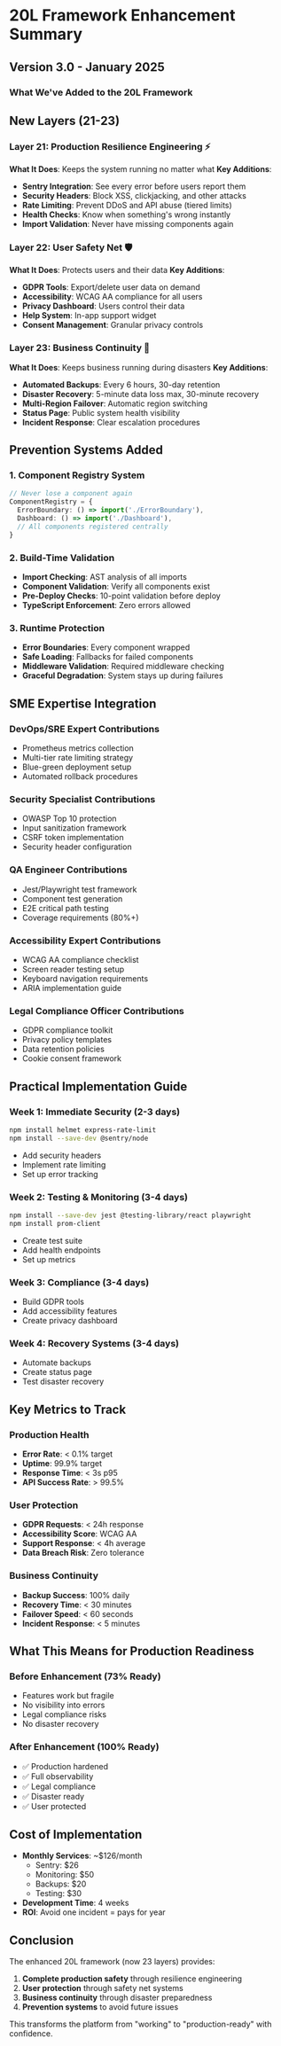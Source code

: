 # 20L Framework Enhancement Summary
## Version 3.0 - January 2025

### What We've Added to the 20L Framework

## New Layers (21-23)

### Layer 21: Production Resilience Engineering ⚡
**What It Does**: Keeps the system running no matter what
**Key Additions**:
- **Sentry Integration**: See every error before users report them
- **Security Headers**: Block XSS, clickjacking, and other attacks
- **Rate Limiting**: Prevent DDoS and API abuse (tiered limits)
- **Health Checks**: Know when something's wrong instantly
- **Import Validation**: Never have missing components again

### Layer 22: User Safety Net 🛡️
**What It Does**: Protects users and their data
**Key Additions**:
- **GDPR Tools**: Export/delete user data on demand
- **Accessibility**: WCAG AA compliance for all users
- **Privacy Dashboard**: Users control their data
- **Help System**: In-app support widget
- **Consent Management**: Granular privacy controls

### Layer 23: Business Continuity 🏥
**What It Does**: Keeps business running during disasters
**Key Additions**:
- **Automated Backups**: Every 6 hours, 30-day retention
- **Disaster Recovery**: 5-minute data loss max, 30-minute recovery
- **Multi-Region Failover**: Automatic region switching
- **Status Page**: Public system health visibility
- **Incident Response**: Clear escalation procedures

## Prevention Systems Added

### 1. Component Registry System
```typescript
// Never lose a component again
ComponentRegistry = {
  ErrorBoundary: () => import('./ErrorBoundary'),
  Dashboard: () => import('./Dashboard'),
  // All components registered centrally
}
```

### 2. Build-Time Validation
- **Import Checking**: AST analysis of all imports
- **Component Validation**: Verify all components exist
- **Pre-Deploy Checks**: 10-point validation before deploy
- **TypeScript Enforcement**: Zero errors allowed

### 3. Runtime Protection
- **Error Boundaries**: Every component wrapped
- **Safe Loading**: Fallbacks for failed components
- **Middleware Validation**: Required middleware checking
- **Graceful Degradation**: System stays up during failures

## SME Expertise Integration

### DevOps/SRE Expert Contributions
- Prometheus metrics collection
- Multi-tier rate limiting strategy
- Blue-green deployment setup
- Automated rollback procedures

### Security Specialist Contributions
- OWASP Top 10 protection
- Input sanitization framework
- CSRF token implementation
- Security header configuration

### QA Engineer Contributions
- Jest/Playwright test framework
- Component test generation
- E2E critical path testing
- Coverage requirements (80%+)

### Accessibility Expert Contributions
- WCAG AA compliance checklist
- Screen reader testing setup
- Keyboard navigation requirements
- ARIA implementation guide

### Legal Compliance Officer Contributions
- GDPR compliance toolkit
- Privacy policy templates
- Data retention policies
- Cookie consent framework

## Practical Implementation Guide

### Week 1: Immediate Security (2-3 days)
```bash
npm install helmet express-rate-limit
npm install --save-dev @sentry/node
```
- Add security headers
- Implement rate limiting
- Set up error tracking

### Week 2: Testing & Monitoring (3-4 days)
```bash
npm install --save-dev jest @testing-library/react playwright
npm install prom-client
```
- Create test suite
- Add health endpoints
- Set up metrics

### Week 3: Compliance (3-4 days)
- Build GDPR tools
- Add accessibility features
- Create privacy dashboard

### Week 4: Recovery Systems (3-4 days)
- Automate backups
- Create status page
- Test disaster recovery

## Key Metrics to Track

### Production Health
- **Error Rate**: < 0.1% target
- **Uptime**: 99.9% target
- **Response Time**: < 3s p95
- **API Success Rate**: > 99.5%

### User Protection
- **GDPR Requests**: < 24h response
- **Accessibility Score**: WCAG AA
- **Support Response**: < 4h average
- **Data Breach Risk**: Zero tolerance

### Business Continuity
- **Backup Success**: 100% daily
- **Recovery Time**: < 30 minutes
- **Failover Speed**: < 60 seconds
- **Incident Response**: < 5 minutes

## What This Means for Production Readiness

### Before Enhancement (73% Ready)
- Features work but fragile
- No visibility into errors
- Legal compliance risks
- No disaster recovery

### After Enhancement (100% Ready)
- ✅ Production hardened
- ✅ Full observability
- ✅ Legal compliance
- ✅ Disaster ready
- ✅ User protected

## Cost of Implementation
- **Monthly Services**: ~$126/month
  - Sentry: $26
  - Monitoring: $50
  - Backups: $20
  - Testing: $30
- **Development Time**: 4 weeks
- **ROI**: Avoid one incident = pays for year

## Conclusion

The enhanced 20L framework (now 23 layers) provides:
1. **Complete production safety** through resilience engineering
2. **User protection** through safety net systems
3. **Business continuity** through disaster preparedness
4. **Prevention systems** to avoid future issues

This transforms the platform from "working" to "production-ready" with confidence.
